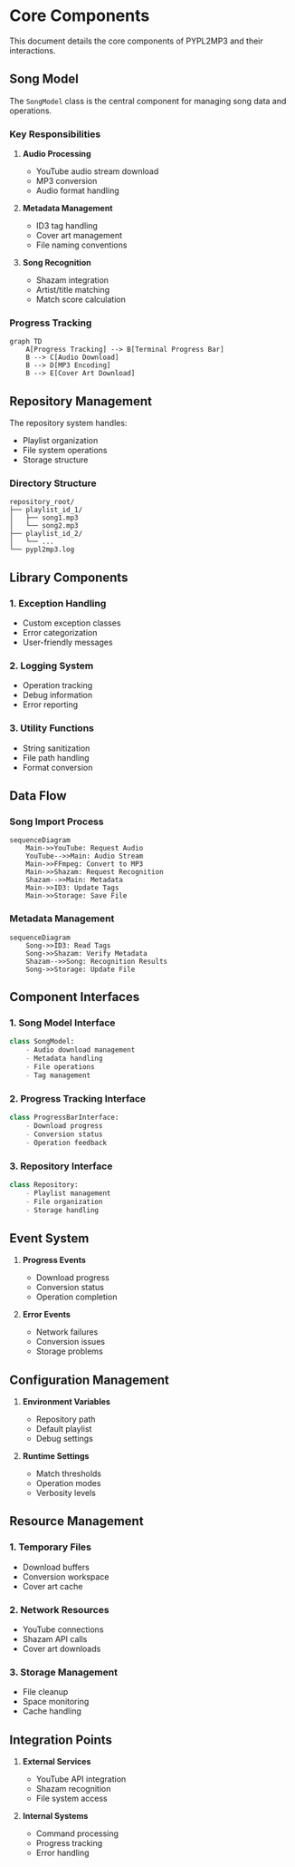 # Core Components

This document details the core components of PYPL2MP3 and their interactions.

## Song Model

The `SongModel` class is the central component for managing song data and operations.

### Key Responsibilities

1. **Audio Processing**
   - YouTube audio stream download
   - MP3 conversion
   - Audio format handling

2. **Metadata Management**
   - ID3 tag handling
   - Cover art management
   - File naming conventions

3. **Song Recognition**
   - Shazam integration
   - Artist/title matching
   - Match score calculation

### Progress Tracking

```mermaid
graph TD
    A[Progress Tracking] --> B[Terminal Progress Bar]
    B --> C[Audio Download]
    B --> D[MP3 Encoding]
    B --> E[Cover Art Download]
```

## Repository Management

The repository system handles:
- Playlist organization
- File system operations
- Storage structure

### Directory Structure
```
repository_root/
├── playlist_id_1/
│   ├── song1.mp3
│   └── song2.mp3
├── playlist_id_2/
│   └── ...
└── pypl2mp3.log
```

## Library Components

### 1. Exception Handling
- Custom exception classes
- Error categorization
- User-friendly messages

### 2. Logging System
- Operation tracking
- Debug information
- Error reporting

### 3. Utility Functions
- String sanitization
- File path handling
- Format conversion

## Data Flow

### Song Import Process
```mermaid
sequenceDiagram
    Main->>YouTube: Request Audio
    YouTube-->>Main: Audio Stream
    Main->>FFmpeg: Convert to MP3
    Main->>Shazam: Request Recognition
    Shazam-->>Main: Metadata
    Main->>ID3: Update Tags
    Main->>Storage: Save File
```

### Metadata Management
```mermaid
sequenceDiagram
    Song->>ID3: Read Tags
    Song->>Shazam: Verify Metadata
    Shazam-->>Song: Recognition Results
    Song->>Storage: Update File
```

## Component Interfaces

### 1. Song Model Interface
```python
class SongModel:
    - Audio download management
    - Metadata handling
    - File operations
    - Tag management
```

### 2. Progress Tracking Interface
```python
class ProgressBarInterface:
    - Download progress
    - Conversion status
    - Operation feedback
```

### 3. Repository Interface
```python
class Repository:
    - Playlist management
    - File organization
    - Storage handling
```

## Event System

1. **Progress Events**
   - Download progress
   - Conversion status
   - Operation completion

2. **Error Events**
   - Network failures
   - Conversion issues
   - Storage problems

## Configuration Management

1. **Environment Variables**
   - Repository path
   - Default playlist
   - Debug settings

2. **Runtime Settings**
   - Match thresholds
   - Operation modes
   - Verbosity levels

## Resource Management

### 1. Temporary Files
- Download buffers
- Conversion workspace
- Cover art cache

### 2. Network Resources
- YouTube connections
- Shazam API calls
- Cover art downloads

### 3. Storage Management
- File cleanup
- Space monitoring
- Cache handling

## Integration Points

1. **External Services**
   - YouTube API integration
   - Shazam recognition
   - File system access

2. **Internal Systems**
   - Command processing
   - Progress tracking
   - Error handling